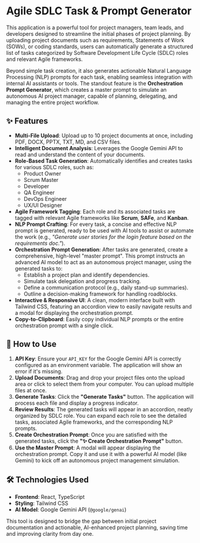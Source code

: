 
# Agile SDLC Task & Prompt Generator

This application is a powerful tool for project managers, team leads, and developers designed to streamline the initial phases of project planning. By uploading project documents such as requirements, Statements of Work (SOWs), or coding standards, users can automatically generate a structured list of tasks categorized by Software Development Life Cycle (SDLC) roles and relevant Agile frameworks.

Beyond simple task creation, it also generates actionable Natural Language Processing (NLP) prompts for each task, enabling seamless integration with internal AI assistants or tools. The standout feature is the **Orchestration Prompt Generator**, which creates a master prompt to simulate an autonomous AI project manager, capable of planning, delegating, and managing the entire project workflow.

## ✨ Features

-   **Multi-File Upload**: Upload up to 10 project documents at once, including PDF, DOCX, PPTX, TXT, MD, and CSV files.
-   **Intelligent Document Analysis**: Leverages the Google Gemini API to read and understand the content of your documents.
-   **Role-Based Task Generation**: Automatically identifies and creates tasks for various SDLC roles, such as:
    -   Product Owner
    -   Scrum Master
    -   Developer
    -   QA Engineer
    -   DevOps Engineer
    -   UX/UI Designer
-   **Agile Framework Tagging**: Each role and its associated tasks are tagged with relevant Agile frameworks like **Scrum**, **SAFe**, and **Kanban**.
-   **NLP Prompt Crafting**: For every task, a concise and effective NLP prompt is generated, ready to be used with AI tools to assist or automate the work (e.g., *"Generate user stories for the login feature based on the requirements doc."*).
-   **Orchestration Prompt Generation**: After tasks are generated, create a comprehensive, high-level "master prompt". This prompt instructs an advanced AI model to act as an autonomous project manager, using the generated tasks to:
    -   Establish a project plan and identify dependencies.
    -   Simulate task delegation and progress tracking.
    -   Define a communication protocol (e.g., daily stand-up summaries).
    -   Outline a decision-making framework for handling roadblocks.
-   **Interactive & Responsive UI**: A clean, modern interface built with Tailwind CSS, featuring an accordion view to easily navigate results and a modal for displaying the orchestration prompt.
-   **Copy-to-Clipboard**: Easily copy individual NLP prompts or the entire orchestration prompt with a single click.

## 🚀 How to Use

1.  **API Key**: Ensure your `API_KEY` for the Google Gemini API is correctly configured as an environment variable. The application will show an error if it's missing.
2.  **Upload Documents**: Drag and drop your project files onto the upload area or click to select them from your computer. You can upload multiple files at once.
3.  **Generate Tasks**: Click the **"Generate Tasks"** button. The application will process each file and display a progress indicator.
4.  **Review Results**: The generated tasks will appear in an accordion, neatly organized by SDLC role. You can expand each role to see the detailed tasks, associated Agile frameworks, and the corresponding NLP prompts.
5.  **Create Orchestration Prompt**: Once you are satisfied with the generated tasks, click the **"✨ Create Orchestration Prompt"** button.
6.  **Use the Master Prompt**: A modal will appear displaying the orchestration prompt. Copy it and use it with a powerful AI model (like Gemini) to kick off an autonomous project management simulation.

## 🛠️ Technologies Used

-   **Frontend**: React, TypeScript
-   **Styling**: Tailwind CSS
-   **AI Model**: Google Gemini API (`@google/genai`)

This tool is designed to bridge the gap between initial project documentation and actionable, AI-enhanced project planning, saving time and improving clarity from day one.
